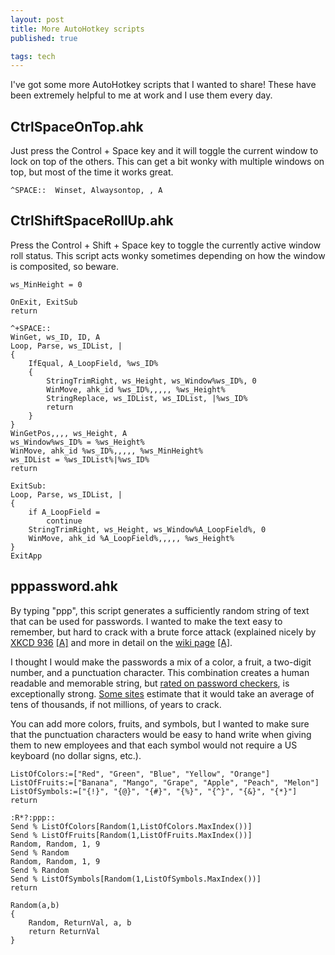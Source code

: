 ```yaml
---
layout: post
title: More AutoHotkey scripts
published: true

tags: tech
---
```


I've got some more AutoHotkey scripts that I wanted to share! These have been extremely helpful to me at work and I use them every day.

## CtrlSpaceOnTop.ahk

Just press the Control + Space key and it will toggle the current window to lock on top of the others. This can get a bit wonky with multiple windows on top, but most of the time it works great.

```
^SPACE::  Winset, Alwaysontop, , A
```

## CtrlShiftSpaceRollUp.ahk

Press the Control + Shift + Space key to toggle the currently active window roll status. This script acts wonky sometimes depending on how the window is composited, so beware.

```
ws_MinHeight = 0

OnExit, ExitSub
return

^+SPACE::
WinGet, ws_ID, ID, A
Loop, Parse, ws_IDList, |
{
    IfEqual, A_LoopField, %ws_ID%
    {
        StringTrimRight, ws_Height, ws_Window%ws_ID%, 0
        WinMove, ahk_id %ws_ID%,,,,, %ws_Height%
        StringReplace, ws_IDList, ws_IDList, |%ws_ID%
        return
    }
}
WinGetPos,,,, ws_Height, A
ws_Window%ws_ID% = %ws_Height%
WinMove, ahk_id %ws_ID%,,,,, %ws_MinHeight%
ws_IDList = %ws_IDList%|%ws_ID%
return

ExitSub:
Loop, Parse, ws_IDList, |
{
    if A_LoopField =
        continue
    StringTrimRight, ws_Height, ws_Window%A_LoopField%, 0
    WinMove, ahk_id %A_LoopField%,,,,, %ws_Height%
}
ExitApp
```

## pppassword.ahk

By typing "ppp", this script generates a sufficiently random string of text that can be used for passwords. I wanted to make the text easy to remember, but hard to crack with a brute force attack (explained nicely by [XKCD 936](https://xkcd.com/936/) [[A]](http://archive.is/978wk) and more in detail on the [wiki page](https://www.explainxkcd.com/wiki/index.php/936:_Password_Strength) [[A]](http://archive.is/tzklt).

I thought I would make the passwords a mix of a color, a fruit, a two-digit number, and a punctuation character. This combination creates a human readable and memorable string, but [rated on password checkers](http://www.passwordmeter.com/), is exceptionally strong. [Some sites](https://howsecureismypassword.net/) estimate that it would take an average of tens of thousands, if not millions, of years to crack.

You can add more colors, fruits, and symbols, but I wanted to make sure that the punctuation characters would be easy to hand write when giving them to new employees and that each symbol would not require a US keyboard (no dollar signs, etc.).

```
ListOfColors:=["Red", "Green", "Blue", "Yellow", "Orange"]
ListOfFruits:=["Banana", "Mango", "Grape", "Apple", "Peach", "Melon"]
ListOfSymbols:=["{!}", "{@}", "{#}", "{%}", "{^}", "{&}", "{*}"]
return

:R*?:ppp::
Send % ListOfColors[Random(1,ListOfColors.MaxIndex())]
Send % ListOfFruits[Random(1,ListOfFruits.MaxIndex())]
Random, Random, 1, 9
Send % Random
Random, Random, 1, 9
Send % Random
Send % ListOfSymbols[Random(1,ListOfSymbols.MaxIndex())]
return

Random(a,b)
{
	Random, ReturnVal, a, b
	return ReturnVal
}
```

##
